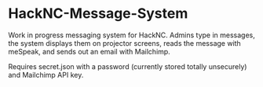 HackNC-Message-System
=====================
Work in progress messaging system for HackNC. Admins type in messages, the system displays them on projector screens, reads the message with meSpeak, and sends out an email with Mailchimp.

Requires secret.json with a password (currently stored totally unsecurely) and Mailchimp API key. 
